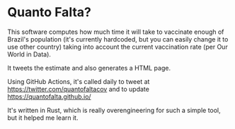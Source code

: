 # Quanto Falta?

This software computes how much time it will take to vaccinate enough of Brazil's population
(it's currently hardcoded, but you can easily change it to use other country) taking into
account the current vaccination rate (per Our World in Data).

It tweets the estimate and also generates a HTML page.

Using GitHub Actions, it's called daily to tweet at https://twitter.com/quantofaltacov
and to update https://quantofalta.github.io/

It's written in Rust, which is really overengineering for such a simple tool, but it helped
me learn it.
